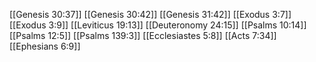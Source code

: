 [[Genesis 30:37]]
[[Genesis 30:42]]
[[Genesis 31:42]]
[[Exodus 3:7]]
[[Exodus 3:9]]
[[Leviticus 19:13]]
[[Deuteronomy 24:15]]
[[Psalms 10:14]]
[[Psalms 12:5]]
[[Psalms 139:3]]
[[Ecclesiastes 5:8]]
[[Acts 7:34]]
[[Ephesians 6:9]]
